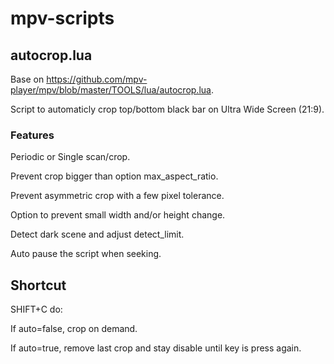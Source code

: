 # mpv-scripts

## autocrop.lua

Base on https://github.com/mpv-player/mpv/blob/master/TOOLS/lua/autocrop.lua.

Script to automaticly crop top/bottom black bar on Ultra Wide Screen (21:9).

### Features

Periodic or Single scan/crop.

Prevent crop bigger than option max_aspect_ratio.

Prevent asymmetric crop with a few pixel tolerance.

Option to prevent small width and/or height change.

Detect dark scene and adjust detect_limit.

Auto pause the script when seeking.

## Shortcut 

SHIFT+C do:

If auto=false, crop on demand.

If auto=true, remove last crop and stay disable until key is press again.
